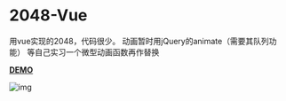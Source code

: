# 2048-Vue

用vue实现的2048，代码很少。
动画暂时用jQuery的animate（需要其队列功能）
等自己实习一个微型动画函数再作替换

**[DEMO](http://www.ccc5.cc/2048)**

![img](http://i.imgur.com/cvoYGE0.png)
